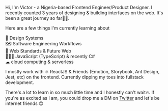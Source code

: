 Hi, I'm Victor - a Nigeria-based Frontend Engineer/Product Designer. I recently counted 3 years of designing & building interfaces on the web. It's been a great journey so far💪🏾.  

Here are a few things I'm currently learning about

🧰 Design Systems <br/>
🗺 Software Engineering Workflows <br/>
🤯 Web Standards & Future Web <br/>
👨🏾‍🦳 JavaScript (TypeScript) & recently C# <br/>
☁ cloud computing & serverless <br/>

I mostly work with ⚛ ReactJS & Friends (Emotion, Storybook, Ant Design, Jest, etc) on the frontend. Currently dipping my toes into fullstack development.

There's a lot to learn in so much little time and I honestly can't wait🔥. If you're as excited as I am, you could drop me a DM on [Twitter](https://twitter.com/vick_OnRails) and let's be internet friends 😊
